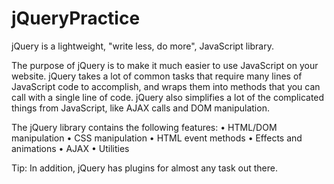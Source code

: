 # jQueryPractice
jQuery is a lightweight, "write less, do more", JavaScript library.

The purpose of jQuery is to make it much easier to use JavaScript on your website.
jQuery takes a lot of common tasks that require many lines of JavaScript code to accomplish, and wraps them into methods that you can call with a single line of code.
jQuery also simplifies a lot of the complicated things from JavaScript, like AJAX calls and DOM manipulation.

The jQuery library contains the following features:
•	HTML/DOM manipulation
•	CSS manipulation
•	HTML event methods
•	Effects and animations
•	AJAX
•	Utilities

Tip: In addition, jQuery has plugins for almost any task out there.
